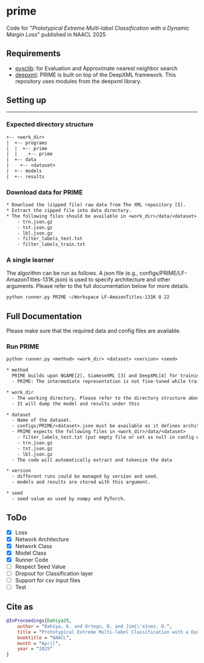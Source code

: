 # prime

Code for "_Prototypical Extreme Multi-label Classification with a Dynamic Margin Loss_" published in NAACL 2025

## Requirements

- [pyxclib](https://github.com/kunaldahiya/pyxclib): for Evaluation and Approximate nearest neighbor search
- [deepxml](https://github.com/kunaldahiya/deepxml-base): PRIME is built on top of the DeepXML framework. This repository uses modules from the deepxml library.

## Setting up

---

### Expected directory structure

```txt
+-- <work_dir>
|  +-- programs
|  |  +-- prime
|  |    +-- prime
|  +-- data
|    +-- <dataset>
|  +-- models
|  +-- results
```

### Download data for PRIME

```txt
* Download the (zipped file) raw data from The XML repository [5].  
* Extract the zipped file into data directory. 
* The following files should be available in <work_dir>/data/<dataset> (create empty filter files if unavailable):
    - trn.json.gz
    - tst.json.gz
    - lbl.json.gz
    - filter_labels_text.txt
    - filter_labels_train.txt
```

### A single learner

The algorithm can be run as follows. A json file (e.g., configs/PRIME/LF-AmazonTitles-131K.json) is used to specify architecture and other arguments. Please refer to the full documentation below for more details.

```bash
python runner.py PRIME ~/Workspace LF-AmazonTitles-131K 0 22
```

## Full Documentation

Please make sure that the required data and config files are available.

### Run PRIME

```txt
python runner.py <method> <work_dir> <dataset> <version> <seed>

* method
  PRIME builds upon NGAME[2], SiameseXML [3] and DeepXML[4] for training. An encoder is trained in M1 and the classifier is trained in M-II.
  - PRIME: The intermediate representation is not fine-tuned while training the classifier (more scalable; suitable for large datasets).

* work_dir
  - The working directory. Please refer to the directory structure above
  - It will dump the model and results under this

* dataset
  - Name of the dataset.
  - configs/PRIME/<dataset>.json must be available as it defines architecture, hyper-parameters
  - PRIME expects the following files in <work_dir>/data/<dataset>
    - filter_labels_test.txt (put empty file or set as null in config when unavailable)
    - trn.json.gz
    - tst.json.gz
    - lbl.json.gz
  - The code will automatically extract and tokenize the data

* version
  - different runs could be managed by version and seed.
  - models and results are stored with this argument.

* seed
  - seed value as used by numpy and PyTorch.
```

## ToDo

- [x] Loss
- [x] Network Architecture
- [x] Network Class
- [x] Model Class
- [x] Runner Code
- [ ] Respect Seed Value
- [ ] Dropout for Classification layer
- [ ] Support for csv input files
- [ ] Test

## Cite as

```bib
@InProceedings{Dahiya25,
    author = "Dahiya, K. and Ortego, D. and Jim{\'e}nez, D.",
    title = "Prototypical Extreme Multi-label Classification with a Dynamic Margin Loss",
    booktitle = "NAACL",
    month = "April",
    year = "2025"
}
```
